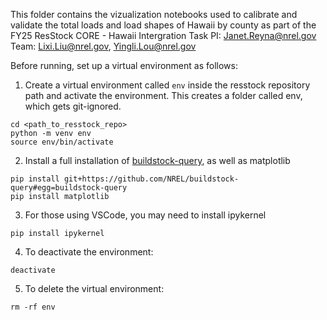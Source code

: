 This folder contains the vizualization notebooks used to calibrate and validate the total loads 
and load shapes of Hawaii by county as part of the FY25 ResStock CORE - Hawaii Intergration Task
PI: Janet.Reyna@nrel.gov
Team: Lixi.Liu@nrel.gov, Yingli.Lou@nrel.gov

Before running, set up a virtual environment as follows:
1. Create a virtual environment called `env` inside the resstock repository path and activate the 
environment. This creates a folder called env, which gets git-ignored.
```
cd <path_to_resstock_repo>
python -m venv env
source env/bin/activate
```

2. Install a full installation of [buildstock-query](https://github.com/NREL/buildstock-query), as
well as matplotlib
```
pip install git+https://github.com/NREL/buildstock-query#egg=buildstock-query
pip install matplotlib

```

3. For those using VSCode, you may need to install ipykernel
```
pip install ipykernel
```

4. To deactivate the environment:
```
deactivate
```

5. To delete the virtual environment:
```
rm -rf env
```
